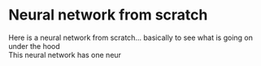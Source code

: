# Neural network from scratch 

Here is a neural network from scratch... basically to see what is going on under the hood<br>
This neural network has one neur




